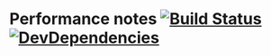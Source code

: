 # Performance notes [![Build Status](http://img.shields.io/travis/makotot/performance-notes/master.svg?style=flat)](https://travis-ci.org/makotot/performance-notes) [![DevDependencies](http://img.shields.io/david/dev/makotot/performance-notes.svg?style=flat)](https://github.com/makotot/performance-notes)

